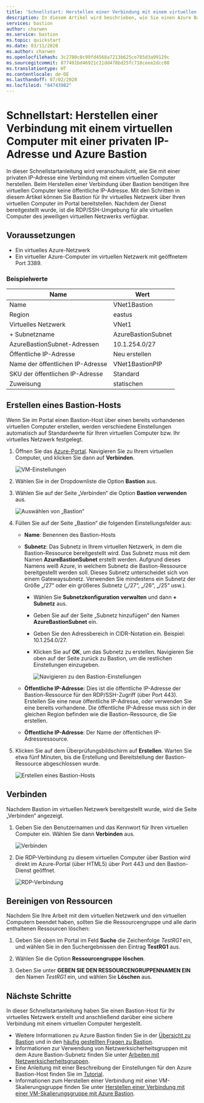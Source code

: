 ```yaml
---
title: 'Schnellstart: Herstellen einer Verbindung mit einem virtuellen Computer über eine private IP-Adresse: Azure Bastion'
description: In diesem Artikel wird beschrieben, wie Sie einen Azure Bastion-Host über einen virtuellen Computer erstellen und mit einer privaten IP-Adresse eine sichere Verbindung herstellen.
services: bastion
author: charwen
ms.service: bastion
ms.topic: quickstart
ms.date: 03/11/2020
ms.author: charwen
ms.openlocfilehash: 3c2780c8c99fd4568a7213b625ce785d3a99129c
ms.sourcegitcommit: 877491bd46921c11dd478bd25fc718ceee2dcc08
ms.translationtype: HT
ms.contentlocale: de-DE
ms.lasthandoff: 07/02/2020
ms.locfileid: "84743982"
---
```

# <a name="quickstart-connect-to-a-virtual-machine-using-a-private-ip-address-and-azure-bastion"></a>Schnellstart: Herstellen einer Verbindung mit einem virtuellen Computer mit einer privaten IP-Adresse und Azure Bastion

In dieser Schnellstartanleitung wird veranschaulicht, wie Sie mit einer privaten IP-Adresse eine Verbindung mit einem virtuellen Computer herstellen. Beim Herstellen einer Verbindung über Bastion benötigen Ihre virtuellen Computer keine öffentliche IP-Adresse. Mit den Schritten in diesem Artikel können Sie Bastion für Ihr virtuelles Netzwerk über Ihren virtuellen Computer im Portal bereitstellen. Nachdem der Dienst bereitgestellt wurde, ist die RDP/SSH-Umgebung für alle virtuellen Computer des jeweiligen virtuellen Netzwerks verfügbar.

## <a name="prerequisites"></a><a name="prereq"></a>Voraussetzungen

* Ein virtuelles Azure-Netzwerk
* Ein virtueller Azure-Computer im virtuellen Netzwerk mit geöffnetem Port 3389.

### <a name="example-values"></a>Beispielwerte

|**Name** | **Wert** |
| --- | --- |
| Name |  VNet1Bastion |
| Region | eastus |
| Virtuelles Netzwerk |  VNet1 |
| + Subnetzname | AzureBastionSubnet |
| AzureBastionSubnet-Adressen |  10.1.254.0/27 |
| Öffentliche IP-Adresse |  Neu erstellen |
| Name der öffentlichen IP-Adresse | VNet1BastionPIP  |
| SKU der öffentlichen IP-Adresse |  Standard  |
| Zuweisung  | statischen |

## <a name="create-a-bastion-host"></a><a name="createvmset"></a>Erstellen eines Bastion-Hosts

Wenn Sie im Portal einen Bastion-Host über einen bereits vorhandenen virtuellen Computer erstellen, werden verschiedene Einstellungen automatisch auf Standardwerte für Ihren virtuellen Computer bzw. Ihr virtuelles Netzwerk festgelegt.

1. Öffnen Sie das [Azure-Portal](https://portal.azure.com). Navigieren Sie zu Ihrem virtuellen Computer, und klicken Sie dann auf **Verbinden**.

   ![VM-Einstellungen](./media/quickstart-host-portal/vm-settings.png)
1. Wählen Sie in der Dropdownliste die Option **Bastion** aus.
1. Wählen Sie auf der Seite „Verbinden“ die Option **Bastion verwenden** aus.

   ![Auswählen von „Bastion“](./media/quickstart-host-portal/select-bastion.png)

1. Füllen Sie auf der Seite „Bastion“ die folgenden Einstellungsfelder aus:

   * **Name**: Benennen des Bastion-Hosts
   * **Subnetz**: Das Subnetz in Ihrem virtuellen Netzwerk, in dem die Bastion-Ressource bereitgestellt wird. Das Subnetz muss mit dem Namen **AzureBastionSubnet** erstellt werden. Aufgrund dieses Namens weiß Azure, in welchem Subnetz die Bastion-Ressource bereitgestellt werden soll. Dieses Subnetz unterscheidet sich von einem Gatewaysubnetz. Verwenden Sie mindestens ein Subnetz der Größe „/27“ oder ein größeres Subnetz („/27“, „/26“, „/25“ usw.).
   
      * Wählen Sie **Subnetzkonfiguration verwalten** und dann **+ Subnetz** aus.
      * Geben Sie auf der Seite „Subnetz hinzufügen“ den Namen **AzureBastionSubnet** ein.
      * Geben Sie den Adressbereich in CIDR-Notation ein. Beispiel: 10.1.254.0/27.
      * Klicken Sie auf **OK**, um das Subnetz zu erstellen. Navigieren Sie oben auf der Seite zurück zu Bastion, um die restlichen Einstellungen einzugeben.

         ![Navigieren zu den Bastion-Einstellungen](./media/quickstart-host-portal/navigate-bastion.png)
   * **Öffentliche IP-Adresse:** Dies ist die öffentliche IP-Adresse der Bastion-Ressource für den RDP/SSH-Zugriff (über Port 443). Erstellen Sie eine neue öffentliche IP-Adresse, oder verwenden Sie eine bereits vorhandene. Die öffentliche IP-Adresse muss sich in der gleichen Region befinden wie die Bastion-Ressource, die Sie erstellen.
   * **Öffentliche IP-Adresse**: Der Name der öffentlichen IP-Adressressource.
1. Klicken Sie auf dem Überprüfungsbildschirm auf **Erstellen**. Warten Sie etwa fünf Minuten, bis die Erstellung und Bereitstellung der Bastion-Ressource abgeschlossen wurde.

   ![Erstellen eines Bastion-Hosts](./media/quickstart-host-portal/bastion-settings.png)

## <a name="connect"></a><a name="connect"></a>Verbinden

Nachdem Bastion im virtuellen Netzwerk bereitgestellt wurde, wird die Seite „Verbinden“ angezeigt.

1. Geben Sie den Benutzernamen und das Kennwort für Ihren virtuellen Computer ein. Wählen Sie dann **Verbinden** aus.

   ![Verbinden](./media/quickstart-host-portal/connect.png)
1. Die RDP-Verbindung zu diesem virtuellen Computer über Bastion wird direkt im Azure-Portal (über HTML5) über Port 443 und den Bastion-Dienst geöffnet.

   ![RDP-Verbindung](./media/quickstart-host-portal/443-rdp.png)

## <a name="clean-up-resources"></a>Bereinigen von Ressourcen

Nachdem Sie Ihre Arbeit mit dem virtuellen Netzwerk und den virtuellen Computern beendet haben, sollten Sie die Ressourcengruppe und alle darin enthaltenen Ressourcen löschen:

1. Geben Sie oben im Portal im Feld **Suche** die Zeichenfolge *TestRG1* ein, und wählen Sie in den Suchergebnissen den Eintrag **TestRG1** aus.

2. Wählen Sie die Option **Ressourcengruppe löschen**.

3. Geben Sie unter **GEBEN SIE DEN RESSOURCENGRUPPENNAMEN EIN** den Namen *TestRG1* ein, und wählen Sie **Löschen** aus.

## <a name="next-steps"></a>Nächste Schritte

In dieser Schnellstartanleitung haben Sie einen Bastion-Host für Ihr virtuelles Netzwerk erstellt und anschließend darüber eine sichere Verbindung mit einem virtuellen Computer hergestellt.

* Weitere Informationen zu Azure Bastion finden Sie in der [Übersicht zu Bastion](bastion-overview.md) und in den [häufig gestellten Fragen zu Bastion](bastion-faq.md).
* Informationen zur Verwendung von Netzwerksicherheitsgruppen mit dem Azure Bastion-Subnetz finden Sie unter [Arbeiten mit Netzwerksicherheitsgruppen](bastion-nsg.md).
* Eine Anleitung mit einer Beschreibung der Einstellungen für den Azure Bastion-Host finden Sie im [Tutorial](bastion-create-host-portal.md).
* Informationen zum Herstellen einer Verbindung mit einer VM-Skalierungsgruppe finden Sie unter [Herstellen einer Verbindung mit einer VM-Skalierungsgruppe mit Azure Bastion](bastion-connect-vm-scale-set.md).
